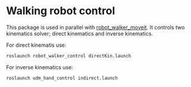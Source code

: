 # Walking robot control

This package is used in parallel with [robot_walker_moveit](https://github.com/Michael-Law/robot_walker_moveit.git). It controls two kinematics solver; direct kinematics and inverse kinematics.

For direct kinematis use:
```sh
roslaunch robot_walker_control directKin.launch
```

For inverse kinematics use:

```sh
roslaunch udm_hand_control indirect.launch
```
